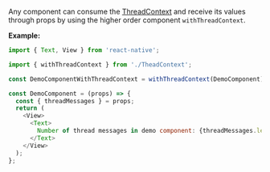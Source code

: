 Any component can consume the [ThreadContext](#threadcontext) and receive its values through props by using the higher order component `withThreadContext`.

**Example:**

```js static
import { Text, View } from 'react-native';

import { withThreadContext } from './TheadContext';

const DemoComponentWithThreadContext = withThreadContext(DemoComponent);

const DemoComponent = (props) => {
  const { threadMessages } = props;
  return (
    <View>
      <Text>
        Number of thread messages in demo component: {threadMessages.length}
      </Text>
    </View>
  );
};
```
